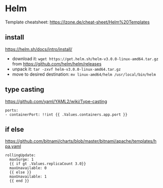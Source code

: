 <!-- {% raw %} -->
# Helm
Template cheatsheet:
https://lzone.de/cheat-sheet/Helm%20Templates

## install
https://helm.sh/docs/intro/install/
- download it: `wget https://get.helm.sh/helm-v3.0.0-linux-amd64.tar.gz` from https://github.com/helm/helm/releases
- unpack it: `tar -zxvf helm-v3.0.0-linux-amd64.tar.gz`
- move to desired destination: `mv linux-amd64/helm /usr/local/bin/helm`

## type casting
https://github.com/yaml/YAML2/wiki/Type-casting
```
ports:
- containerPort: !!int {{ .Values.containers.app.port }}
```

## if else
https://github.com/bitnami/charts/blob/master/bitnami/apache/templates/hpa.yaml
```
rollingUpdate:
  maxSurge: 1
  {{ if gt .Values.replicaCount 3.0}}
  maxUnavailable: 0
  {{ else }}
  maxUnavailable: 1
  {{ end }}
```

<!-- {% endraw %} -->
